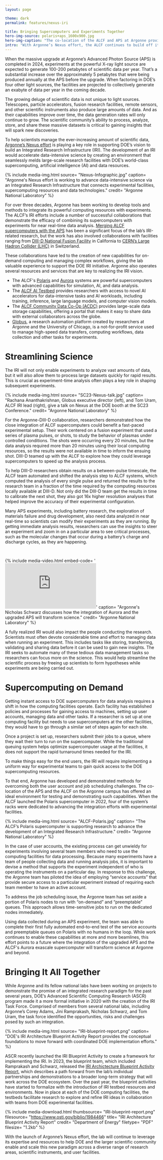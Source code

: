 ```yaml
---
layout: page

theme: dark
permalink: features/nexus-iri

title: Bringing Supercomputers and Experiments Together
hero-img-source: polaris+aps_1600x900.jpg
hero-img-caption: "The co-location of the ALCF and APS at Argonne provides an ideal environment for developing and demonstrating capabilities for a broader Integrated Research Infrastructure."
intro: "With Argonne’s Nexus effort, the ALCF continues to build off its long history of developing tools and capabilities to accelerate data-intensive science via an Integrated Research Infrastructure."
---
```



When the massive upgrade at Argonne’s Advanced Photon Source (APS) is completed in 2024, experiments at the powerful X-ray light source are expected to generate 100-200 petabytes of scientific data per year. That’s a substantial increase over the approximately 5 petabytes that were being produced annually at the APS before the upgrade. When factoring in DOE’s four other light sources, the facilities are projected to collectively generate an exabyte of data per year in the coming decade.

The growing deluge of scientific data is not unique to light sources. Telescopes, particle accelerators, fusion research facilities, remote sensors, and other scientific instruments also produce large amounts of data. And as their capabilities improve over time, the data generation rates will only continue to grow. The scientific community’s ability to process, analyze, store, and share these massive datasets is critical to gaining insights that will spark new discoveries. 

To help scientists manage the ever-increasing amount of scientific data, [Argonne’s Nexus effort](https://www.anl.gov/nexus-connect) is playing a key role in supporting DOE’s vision to build an Integrated Research Infrastructure (IRI). The development of an IRI would accelerate data-intensive science by creating an environment that seamlessly melds large-scale research facilities with DOE’s world-class supercomputing, artificial intelligence (AI) and data resources.

{% include media-img.html
   source= "Nexus-Infographic.jpg"
   caption= "Argonne's Nexus effort is working to advance data-intensive science via an Integrated Research Infrastructure that connects experimental facilities, supercomputing resources and data technologies."
   credit= "Argonne National Laboratory"
%}

For over three decades, Argonne has been working to develop tools and methods to integrate its powerful computing resources with experiments. The ALCF’s IRI efforts include a number of successful collaborations that demonstrate the efficacy of combining its supercomputers with experiments for near real-time data analysis. [Merging ALCF supercomputers with the APS](https://www.alcf.anl.gov/news/bright-lights-big-data-how-argonne-bringing-supercomputing-and-x-rays-together-scientific) has been a significant focus of the lab’s IRI-related research, but the work has also involved collaborations with facilities ranging from [DIII-D National Fusion Facility](https://www.alcf.anl.gov/news/close-computation-far-away-demand-analysis-fuels-frontier-science) in California to [CERN’s Large Hadron Collider (LHC)](https://www.alcf.anl.gov/news/argonne-team-brings-leadership-computing-cern-s-large-hadron-collider) in Switzerland.

These collaborations have led to the creation of new capabilities for on-demand computing and managing complex workflows, giving the lab valuable experience to support the DOE IRI initiative. Argonne also operates several resources and services that are key to realizing the IRI vision.

-	The ALCF's [Polaris](https://www.alcf.anl.gov/polaris) and [Aurora](https://www.alcf.anl.gov/aurora) systems are powerful supercomputers with advanced capabilities for simulation, AI, and data analysis.
-	The [ALCF AI Testbed](https://www.alcf.anl.gov/alcf-ai-testbed) provides researchers with access to novel AI accelerators for data-intensive tasks and AI workloads, including training, inference, large language models, and computer vision models. 
-	The [ALCF Community Data Co-Op (ACDC)](https://www.acdc.alcf.anl.gov) provides large-scale data storage capabilities, offering a portal that makes it easy to share data with external collaborators across the globe. 
-	[Globus](https://www.globus.org), a research automation platform created by researchers at Argonne and the University of Chicago, is a not-for-profit service used to manage high-speed data transfers, computing workflows, data collection and other tasks for experiments.


# Streamlining Science

The IRI will not only enable experiments to analyze vast amounts of data, but it will also allow them to process large datasets quickly for rapid results. This is crucial as experiment-time analysis often plays a key role in shaping subsequent experiments.

{% include media-img.html
   source= "SC23-Nexus-talk.jpg"
   caption= "Rachana Ananthakrishnan, Globus executive director (left), and Tom Uram, ALCF IRI lead (right), give a talk on Nexus at the DOE booth at the SC23 Conference."
   credit= "Argonne National Laboratory"
%}

For the Argonne-DIII-D collaboration, researchers demonstrated how the close integration of ALCF supercomputers could benefit a fast-paced experimental setup. Their work centered on a fusion experiment that used a series of plasma pulses, or shots, to study the behavior of plasmas under controlled conditions. The shots were occurring every 20 minutes, but the data analysis required more than 20 minutes using their local computing resources, so the results were not available in time to inform the ensuing shot. DIII-D teamed up with the ALCF to explore how they could leverage supercomputers to speed up the analysis process. 

To help DIII-D researchers obtain results on a between-pulse timescale, the ALCF team automated and shifted the analysis step to ALCF systems, which computed the analysis of every single pulse and returned the results to the research team in a fraction of the time required by the computing resources locally available at DIII-D. Not only did the DIII-D team get the results in time to calibrate the next shot, they also got 16x higher resolution analyses that helped improve the accuracy of their experimental configuration.

Many APS experiments, including battery research, the exploration of materials failure and drug development, also need data analyzed in near real-time so scientists can modify their experiments as they are running. By getting immediate analysis results, researchers can use the insights to steer an experiment and zoom in on a particular area to see critical processes, such as the molecular changes that occur during a battery’s charge and discharge cycles, as they are happening.

<br>

{% include media-video.html
   embed-code= '<iframe src="https://www.youtube.com/embed/twLutyNPmX4" title="YouTube video player" frameborder="0" allow="accelerometer; autoplay; clipboard-write; encrypted-media; gyroscope; picture-in-picture; web-share" allowfullscreen></iframe>'
   caption= "Argonne's Nicholas Schwarz discusses how the integration of Aurora and the upgraded APS will transform science."
   credit= "Argonne National Laboratory"
%}

A fully realized IRI would also impact the people conducting the research. Scientists must often devote considerable time and effort to managing data when running an experiment. This includes tasks like storing, transferring, validating and sharing data before it can be used to gain new insights. The IRI seeks to automate many of these tedious data management tasks so researchers can focus more on the science. This would help streamline the scientific process by freeing up scientists to form hypotheses while experiments are being carried out.

# Supercomputing on Demand 

Getting instant access to DOE supercomputers for data analysis requires a shift in how the computing facilities operate. Each facility has established policies and processes for gaining access to machines, setting up user accounts, managing data and other tasks. If a researcher is set up at one computing facility but needs to use supercomputers at the other facilities, they would have to go through a similar set of steps again for each site.

Once a project is set up, researchers submit their jobs to a queue, where they wait their turn to run on the supercomputer. While the traditional queuing system helps optimize supercomputer usage at the facilities, it does not support the rapid turnaround times needed for the IRI.

To make things easy for the end users, the IRI will require implementing a uniform way for experimental teams to gain quick access to the DOE supercomputing resources.

To that end, Argonne has developed and demonstrated methods for overcoming both the user account and job scheduling challenges. The co-location of the APS and the ALCF on the Argonne campus has offered an ideal environment for testing and demonstrating such capabilities. When the ALCF launched the Polaris supercomputer in 2022, four of the system’s racks were dedicated to advancing the integration efforts with experimental facilities.

{% include media-img.html
   source= "ALCF-Polaris.jpg"
   caption= "The ALCF’s Polaris supercomputer is supporting research to advance the development of an Integrated Research Infrastructure."
   credit= "Argonne National Laboratory"
%}

In the case of user accounts, the existing process can get unwieldy for experiments involving several team members who need to use the computing facilities for data processing. Because many experiments have a team of people collecting data and running analysis jobs, it is important to devise a method that supports the experiment independent of who is operating the instruments on a particular day. In response to this challenge, the Argonne team has piloted the idea of employing “service accounts” that provide secure access to a particular experiment instead of requiring each team member to have an active account. 

To address the job scheduling issue, the Argonne team has set aside a portion of Polaris nodes to run with “on-demand” and “preemptable” queues. This approach allows time-sensitive jobs to run on the dedicated nodes immediately. 

Using data collected during an APS experiment, the team was able to complete their first fully automated end-to-end test of the service accounts and preemptable queues on Polaris with no humans in the loop. While work continues to enable these capabilities at more and more beamlines, this effort points to a future where the integration of the upgraded APS and the ALCF's Aurora exascale supercomputer will transform science at Argonne and beyond.

# Bringing It All Together

While Argonne and its fellow national labs have been working on projects to demonstrate the promise of an integrated research paradigm for the past several years, DOE’s Advanced Scientific Computing Research (ASCR) program made it a more formal initiative in 2020 with the creation of the IRI Task Force. Comprised of members from several national labs, including Argonne’s Corey Adams, Jini Ramprakash, Nicholas Schwarz, and Tom Uram, the task force identified the opportunities, risks and challenges posed by such an integration.

{% include media-img.html
   source= "IRI-blueprint-report.png"
   caption= "DOE's IRI Architecture Blueprint Activity Report provides the conceptual foundations to move forward with coordinated DOE implementation efforts."
%}

ASCR recently launched the IRI Blueprint Activity to create a framework for implementing the IRI. In 2023, the blueprint team, which included Ramprakash and Schwarz, released the [IRI Archictecture Blueprint Activity Report](https://www.osti.gov/biblio/1984466), which describes a path forward from the lab’s individual partnerships and demonstrations to a broader long-term strategy that will work across the DOE ecosystem. Over the past year, the blueprint activities have started to formalize with the introduction of IRI testbed resources and environments. Now in place at each of the DOE computing facilities, the testbeds facilitate research to explore and refine IRI ideas in collaboration with teams from DOE experimental facilities.

{% include media-download.html
   thumbsource= "IRI-blueprint-report.png"
   filesource= "https://www.osti.gov/biblio/1984466"
   title= "IRI Architecture Blueprint Activity Report"
   credit= "Department of Energy"
   filetype= "PDF"
   filesize= "1.2kb"
%}

With the launch of Argonne’s Nexus effort, the lab will continue to leverage its expertise and resources to help DOE and the larger scientific community enable and scale this new paradigm across a diverse range of research areas, scientific instruments, and user facilities. 
